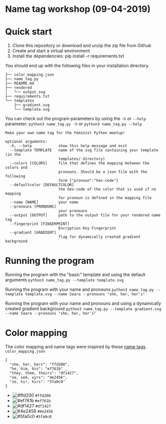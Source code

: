 # Name tag workshop (09-04-2019)
# Quick start
1. Clone this repository or download and unzip the zip file from Github
2. Create and start a virtual environment
3. Install the dependencies: pip install -r requirements.txt

You should end up with the following files in your installation directory.
```
├── color_mapping.json
├── name_tag.py
├── README.md
├── rendered
│   └── output.svg
├── requirements.txt
└── templates
    ├── gradient.svg
    └── template.svg
```

You can check out the program parameters by using the `-h` or `--help` parameter:
``` python3 name_tag.py -h ``` or `python3 name_tag.py --help`
``` 
Make your own name tag for the Feminist Python meetup!

optional arguments:
  -h, --help            show this help message and exit
  --template TEMPLATE   name of the svg file containing your template (in the
                        templates/ directory)
  --colors [COLORS]     file that defines the mapping between the colors and
                        pronouns. Should be a json file with the following
                        form {"pronoun":"hex-code"}
  --defaultcolor [DEFAULTCOLOR]
                        the hex-code of the color that is used if no mapping
                        for pronoun is defined in the mapping file
  --name [NAME]         your name
  --pronouns [PRONOUNS]
                        your pronouns
  --output [OUTPUT]     path to the output file for your rendered name tag
  --fingerprint [FINGERPRINT]
                        Encryption Key Fingerprint
  --gradient [GRADIENT]
                        flag for dynamically created gradient background
```

# Running the program
Running the program with the "basic" template and using the default arguments
` python3 name_tag.py --template template.svg `

Running the program with your name and pronouns
` python3 name_tag.py --template template.svg --name Saara --pronouns "she, her, her's" `

Running the program with your name and pronouns and using a dynamically created gradient background
` python3 name_tag.py --template gradient.svg --name Saara --pronouns "she, her, her's" `

# Color mapping
The color mapping and name tags were inspired by these [name tags](https://now.uiowa.edu/sites/now.uiowa.edu/files/wysiwyg_uploads/LGBTQ%20Pronoun%20nametags.jpg).
`color_mapping.json`
```
{
  "she, her, hers": "ffd200",
  "he, him, his": "ef761b" ,
  "they, them, theirs": "df1427",
  "xe, xem, xyrs": "4e2456",
  "ze, hir, hirs": "5fa0c0" 
}
```
- ![#ffd200](https://placehold.it/15/ffd200/000000?text=+) `#ffd200`
- ![#ef761b](https://placehold.it/15/ef761b/000000?text=+) `#ef761b`
- ![#df1427](https://placehold.it/15/df1427/000000?text=+) `#df1427`
- ![#4e2456](https://placehold.it/15/4e2456/000000?text=+) `#4e2456`
- ![#5fa0c0](https://placehold.it/15/5fa0c0/000000?text=+) `#5fa0c0`
